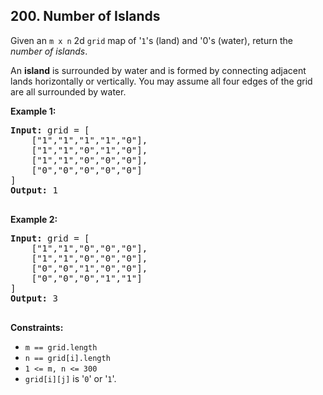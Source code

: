 ## 200. Number of Islands

Given an `m x n` 2d `grid` map of '`1`'s (land) and '0's (water), return the _number of islands_.

An **island** is surrounded by water and is formed by connecting adjacent lands horizontally or vertically. You may assume all four edges of the grid are all surrounded by water.

**Example 1:**

<pre>
<b>Input:</b> grid = [
    ["1","1","1","1","0"],
    ["1","1","0","1","0"],
    ["1","1","0","0","0"],
    ["0","0","0","0","0"]
]
<b>Output:</b> 1

</pre>

**Example 2:**

<pre>
<b>Input:</b> grid = [
    ["1","1","0","0","0"],
    ["1","1","0","0","0"],
    ["0","0","1","0","0"],
    ["0","0","0","1","1"]
]
<b>Output:</b> 3 

</pre>

**Constraints:**
- `m == grid.length`
- `n == grid[i].length`
- `1 <= m, n <= 300`
- `grid[i][j]` is '`0`' or '`1`'.
